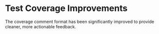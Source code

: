# Test Coverage Improvements

The coverage comment format has been significantly improved to provide cleaner, more actionable feedback.
